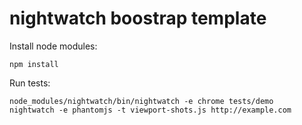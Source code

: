 # nightwatch boostrap template

Install node modules:

```
npm install
```

Run tests:

```
node_modules/nightwatch/bin/nightwatch -e chrome tests/demo
nightwatch -e phantomjs -t viewport-shots.js http://example.com
```

